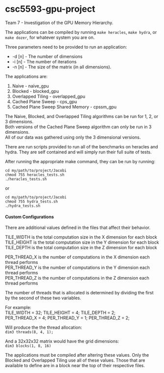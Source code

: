 # csc5593-gpu-project

Team 7 - Investigation of the GPU Memory Hierarchy.

The applications can be compiled by running `make heracles`, `make hydra`, or `make dozer`, for whatever system you are on.

Three parameters need to be provided to run an application:

- -d [n] - The number of dimensions
- -i [n] - The number of iterations
- -n [n] - The size of the matrix (in all dimensions).

The applications are:

1. Naive - naive_gpu
1. Blocked - blocked_gpu
1. Overlapped Tiling - overlapped_gpu
1. Cached Plane Sweep - cps_gpu
1. Cached Plane Sweep Shared Memory - cpssm_gpu

The Naive, Blocked, and Overlapped Tiling algorithms can be run for 1, 2, or 3 dimensions.  
Both versions of the Cached Plane Sweep algorithm can only be run in 3 dimensions.  
All of our data was gathered using only the 3 dimensional versions.

There are run scripts provided to run all of the benchmarks on heracles and hydra. 
They are self contained and will simply run their full suite of tests.

After running the appropriate make command, they can be run by running:
```shell
cd my/path/to/project/Jacobi
chmod 755 heracles_tests.sh
./heracles_tests.sh
```

or

```shell
cd my/path/to/project/Jacobi
chmod 755 hydra_tests.sh
./hydra_tests.sh
```

#### Custom Configurations

There are additional values defined in the files that affect their behavior.

TILE_WIDTH is the total computation size in the X dimension for each block  
TILE_HEIGHT is the total computation size in the Y dimension for each block  
TILE_DEPTH is the total computation size in the Z dimension for each block  

PER_THREAD_X is the number of computations in the X dimension each thread performs  
PER_THREAD_Y is the number of computations in the Y dimension each thread performs  
PER_THREAD_Z is the number of computations in the Z dimension each thread performs  

The number of threads that is allocated is determined by dividing the first by the second of these two variables.  

For example:  
TILE_WIDTH = 32; TILE_HEIGHT = 4; TILE_DEPTH = 2;   
PER_THREAD_X = 4; PER_THREAD_Y = 1; PER_THREAD_Z = 2;

Will produce the the thread allocation:  
`dim3 threads(8, 4, 1);`

And a 32x32x32 matrix would have the grid dimensions:  
`dim3 blocks(1, 8, 16)`

The applications must be compiled after altering these values. 
Only the Blocked and Overlapped Tiling use all of these values. 
Those that are available to define are in a block near the top of their respective files.
